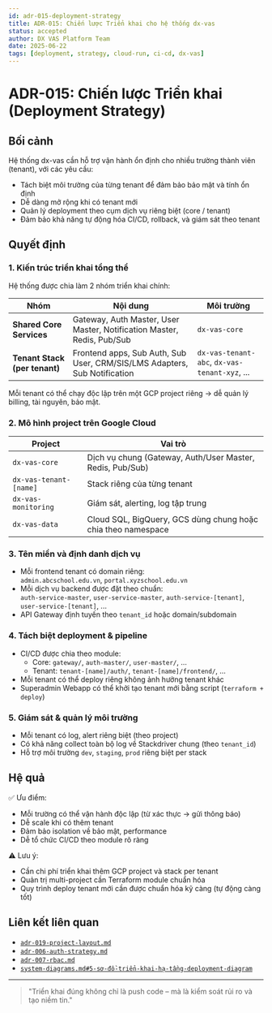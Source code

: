 ```yaml
---
id: adr-015-deployment-strategy
title: ADR-015: Chiến lược Triển khai cho hệ thống dx-vas
status: accepted
author: DX VAS Platform Team
date: 2025-06-22
tags: [deployment, strategy, cloud-run, ci-cd, dx-vas]
---
```


# ADR-015: Chiến lược Triển khai (Deployment Strategy)

## Bối cảnh

Hệ thống dx-vas cần hỗ trợ vận hành ổn định cho nhiều trường thành viên (tenant), với các yêu cầu:

- Tách biệt môi trường của từng tenant để đảm bảo bảo mật và tính ổn định
- Dễ dàng mở rộng khi có tenant mới
- Quản lý deployment theo cụm dịch vụ riêng biệt (core / tenant)
- Đảm bảo khả năng tự động hóa CI/CD, rollback, và giám sát theo tenant

## Quyết định

### 1. Kiến trúc triển khai tổng thể

Hệ thống được chia làm 2 nhóm triển khai chính:

| Nhóm | Nội dung | Môi trường |
|------|----------|------------|
| **Shared Core Services** | Gateway, Auth Master, User Master, Notification Master, Redis, Pub/Sub | `dx-vas-core` |
| **Tenant Stack (per tenant)** | Frontend apps, Sub Auth, Sub User, CRM/SIS/LMS Adapters, Sub Notification | `dx-vas-tenant-abc`, `dx-vas-tenant-xyz`, ... |

Mỗi tenant có thể chạy độc lập trên một GCP project riêng → dễ quản lý billing, tài nguyên, bảo mật.

### 2. Mô hình project trên Google Cloud

| Project | Vai trò |
|---------|---------|
| `dx-vas-core` | Dịch vụ chung (Gateway, Auth/User Master, Redis, Pub/Sub) |
| `dx-vas-tenant-[name]` | Stack riêng của từng tenant |
| `dx-vas-monitoring` | Giám sát, alerting, log tập trung |
| `dx-vas-data` | Cloud SQL, BigQuery, GCS dùng chung hoặc chia theo namespace |

### 3. Tên miền và định danh dịch vụ

- Mỗi frontend tenant có domain riêng:  
  `admin.abcschool.edu.vn`, `portal.xyzschool.edu.vn`
- Mỗi dịch vụ backend được đặt theo chuẩn:  
  `auth-service-master`, `user-service-master`, `auth-service-[tenant]`, `user-service-[tenant]`, ...
- API Gateway định tuyến theo `tenant_id` hoặc domain/subdomain

### 4. Tách biệt deployment & pipeline

- CI/CD được chia theo module:
  - Core: `gateway/`, `auth-master/`, `user-master/`, ...
  - Tenant: `tenant-[name]/auth/`, `tenant-[name]/frontend/`, ...
- Mỗi tenant có thể deploy riêng không ảnh hưởng tenant khác
- Superadmin Webapp có thể khởi tạo tenant mới bằng script (`terraform + deploy`)

### 5. Giám sát & quản lý môi trường

- Mỗi tenant có log, alert riêng biệt (theo project)
- Có khả năng collect toàn bộ log về Stackdriver chung (theo `tenant_id`)
- Hỗ trợ môi trường `dev`, `staging`, `prod` riêng biệt per stack

## Hệ quả

✅ Ưu điểm:

- Mỗi trường có thể vận hành độc lập (từ xác thực → gửi thông báo)
- Dễ scale khi có thêm tenant
- Đảm bảo isolation về bảo mật, performance
- Dễ tổ chức CI/CD theo module rõ ràng

⚠️ Lưu ý:

- Cần chi phí triển khai thêm GCP project và stack per tenant
- Quản trị multi-project cần Terraform module chuẩn hóa
- Quy trình deploy tenant mới cần được chuẩn hóa kỹ càng (tự động càng tốt)

## Liên kết liên quan

- [`adr-019-project-layout.md`](./adr-019-project-layout.md)
- [`adr-006-auth-strategy.md`](./adr-006-auth-strategy.md)
- [`adr-007-rbac.md`](./adr-007-rbac.md)
- [`system-diagrams.md#5-sơ-đồ-triển-khai-hạ-tầng-deployment-diagram`](../architecture/system-diagrams.md#5-sơ-đồ-triển-khai-hạ-tầng-deployment-diagram)

---
> "Triển khai đúng không chỉ là push code – mà là kiểm soát rủi ro và tạo niềm tin."
